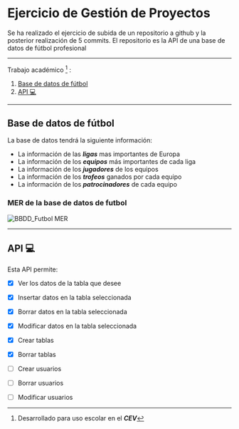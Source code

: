 # Ejercicio de Gestión de Proyectos

Se ha realizado el ejercicio de subida de un repositorio a github y la posterior realización de 5 commits.
El repositorio es la API de una base de datos de fútbol profesional

---

Trabajo académico [^1] :

1. [Base de datos de fútbol](#BBDD)
2. [API :computer:](#API)

---

<a name="BBDD"></a>
## Base de datos de fútbol

La base de datos tendrá la siguiente información:

- La información de las ***ligas*** mas importantes de Europa
- La información de los ***equipos*** más importantes de cada liga
- La información de los ***jugadores*** de los equipos
- La información de los ***trofeos*** ganados por cada equipo
- La información de los ***patrocinadores*** de cada equipo

### MER de la base de datos de futbol

![BBDD_Futbol MER](https://user-images.githubusercontent.com/114089760/207039841-0b5c7b4b-5825-41f2-9499-b8a7aac19a5e.jpg)

---

<a name="API"></a>
## API :computer:

Esta API permite:

- [x] Ver los datos de la tabla que desee
- [x] Insertar datos en la tabla seleccionada
- [x] Borrar datos en la tabla seleccionada
- [x] Modificar datos en la tabla seleccionada
- [x] Crear tablas
- [x] Borrar tablas
- [ ] Crear usuarios
- [ ] Borrar usuarios
- [ ] Modificar usuarios
 

[^1]: Desarrollado para uso escolar en el ***CEV***
